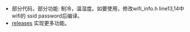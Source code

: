 
* 部分代码，部分功能: 制冷，温湿度。如要使用，修改wifi_info.h line13,14中wifi的 ssid password后编译。
* [releases](https://github.com/LouisLee985/Homekit_ESP_AC_IRemote/releases) 实现更多功能。

